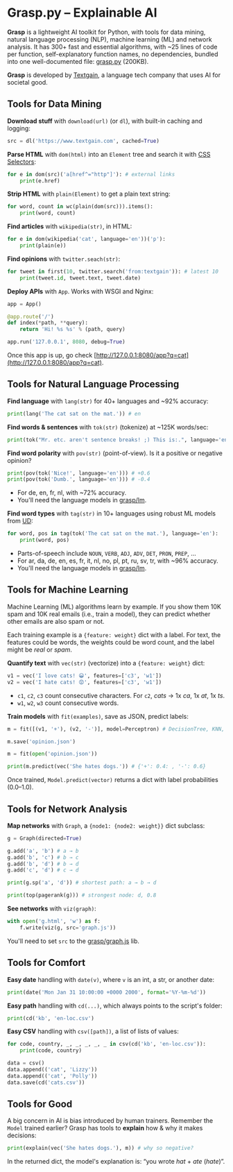 # Grasp.py – Explainable AI

**Grasp** is a lightweight AI toolkit for Python, with tools for data mining, natural language processing (NLP), machine learning (ML) and network analysis. It has 300+ fast and essential algorithms, with ~25 lines of code per function, self-explanatory function names, no dependencies, bundled into one well-documented file: [grasp.py](https://github.com/textgain/grasp) (200KB).

**Grasp** is developed by [Textgain](https://textgain.com), a language tech company that uses AI for societal good.

## Tools for Data Mining

**Download stuff** with `download(url)` (or `dl`), with built-in caching and logging:

```python
src = dl('https://www.textgain.com', cached=True)
```

**Parse HTML** with `dom(html)` into an `Element` tree and search it with [CSS Selectors](https://developer.mozilla.org/en-US/docs/Web/CSS/CSS_Selectors):

```py
for e in dom(src)('a[href^="http"]'): # external links
    print(e.href)
```

**Strip HTML** with `plain(Element)` to get a plain text string:

```py
for word, count in wc(plain(dom(src))).items():
    print(word, count)
```

**Find articles** with `wikipedia(str)`, in HTML:

```py
for e in dom(wikipedia('cat', language='en'))('p'):
    print(plain(e))
```

**Find opinions** with `twitter.seach(str)`:

```py
for tweet in first(10, twitter.search('from:textgain')): # latest 10
    print(tweet.id, tweet.text, tweet.date)
```

**Deploy APIs** with `App`. Works with WSGI and Nginx:

```py
app = App()
```

```py
@app.route('/')
def index(*path, **query):
    return 'Hi! %s %s' % (path, query)
```

```py
app.run('127.0.0.1', 8080, debug=True)
```

Once this app is up, go check [http://127.0.0.1:8080/app?q=cat](http://127.0.0.1:8080/app?q=cat).

## Tools for Natural Language Processing

**Find language** with `lang(str)` for 40+ languages and ~92% accuracy:

```py
print(lang('The cat sat on the mat.')) # en
```

**Find words & sentences** with `tok(str)` (tokenize) at ~125K words/sec:

```py
print(tok("Mr. etc. aren't sentence breaks! ;) This is:.", language='en'))
```

**Find word polarity** with `pov(str)` (point-of-view). Is it a positive or negative opinion?

```py
print(pov(tok('Nice!', language='en'))) # +0.6
print(pov(tok('Dumb.', language='en'))) # -0.4
```

* For de, en, fr, nl, with ~72% accuracy.
* You'll need the language models in [grasp/lm](https://github.com/textgain/grasp/tree/master/lm).

**Find word types** with `tag(str)` in 10+ languages using robust ML models from [UD](https://universaldependencies.org):

```py
for word, pos in tag(tok('The cat sat on the mat.'), language='en'):
    print(word, pos)
```

* Parts-of-speech include `NOUN`, `VERB`, `ADJ`, `ADV`, `DET`, `PRON`, `PREP`, ...
* For ar, da, de, en, es, fr, it, nl, no, pl, pt, ru, sv, tr, with ~96% accuracy.
* You'll need the language models in [grasp/lm](https://github.com/textgain/grasp/tree/master/lm).


## Tools for Machine Learning

Machine Learning (ML) algorithms learn by example. If you show them 10K spam and 10K real emails (i.e., train a model), they can predict whether other emails are also spam or not.

Each training example is a `{feature: weight}` dict with a label. For text, the features could be words, the weights could be word count, and the label might be _real_ or _spam_.


**Quantify text** with `vec(str)` (vectorize) into a `{feature: weight}` dict:

```py
v1 = vec('I love cats! 😀', features=['c3', 'w1'])
v2 = vec('I hate cats! 😡', features=['c3', 'w1'])
```

* `c1`, `c2`, `c3` count consecutive characters. For `c2`, _cats_ → 1x _ca_, 1x _at_, 1x _ts_.
* `w1`, `w2`, `w3` count consecutive words. 

**Train models** with `fit(examples)`, save as JSON, predict labels: 

```py
m = fit([(v1, '+'), (v2, '-')], model=Perceptron) # DecisionTree, KNN, ...
```

```py
m.save('opinion.json')
```

```py
m = fit(open('opinion.json'))
```

```py
print(m.predict(vec('She hates dogs.')) # {'+': 0.4: , '-': 0.6}
```

Once trained, `Model.predict(vector)` returns a dict with label probabilities (0.0–1.0). 

## Tools for Network Analysis

**Map networks** with `Graph`, a `{node1: {node2: weight}}` dict subclass:

```py
g = Graph(directed=True)
```

```py
g.add('a', 'b') # a → b
g.add('b', 'c') # b → c
g.add('b', 'd') # b → d
g.add('c', 'd') # c → d
```

```py
print(g.sp('a', 'd')) # shortest path: a → b → d
```

```py
print(top(pagerank(g))) # strongest node: d, 0.8
```

**See networks** with `viz(graph)`:

```py
with open('g.html', 'w') as f:
    f.write(viz(g, src='graph.js'))
```

You'll need to set `src` to the [grasp/graph.js](https://github.com/textgain/grasp/blob/master/graph.js) lib.

## Tools for Comfort

**Easy date** handling with `date(v)`, where `v` is an int, a str, or another date:

```py
print(date('Mon Jan 31 10:00:00 +0000 2000', format='%Y-%m-%d'))
```

**Easy path** handling with `cd(...)`, which always points to the script's folder:

```py
print(cd('kb', 'en-loc.csv')
```

**Easy CSV** handling with `csv([path])`, a list of lists of values:

```py
for code, country, _, _, _, _, _ in csv(cd('kb', 'en-loc.csv')):
    print(code, country)
```

```py
data = csv()
data.append(('cat', 'Lizzy'))
data.append(('cat', 'Polly'))
data.save(cd('cats.csv'))
```

## Tools for Good

A big concern in AI is bias introduced by human trainers. Remember the `Model` trained earlier? Grasp has tools to **explain** how & why it makes decisions:

```py
print(explain(vec('She hates dogs.'), m)) # why so negative?
```

In the returned dict, the model's explanation is: “you wrote _hat_ + _ate_ (_hate_)”.